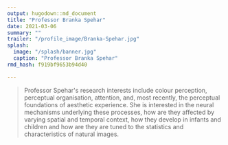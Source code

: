 ```yaml
---
output: hugodown::md_document
title: "Professor Branka Spehar"
date: 2021-03-06
summary: ""
trailer: "/profile_image/Branka-Spehar.jpg"
splash:
  image: "/splash/banner.jpg"
  caption: "Professor Branka Spehar"
rmd_hash: f919bf9653b94d40

---
```


> Professor Spehar's research interests include colour perception, perceptual organisation, attention, and, most recently, the perceptual foundations of aesthetic experience. She is interested in the neural mechanisms underlying these processes, how are they affected by varying spatial and temporal context, how they develop in infants and children and how are they are tuned to the statistics and characteristics of natural images.

